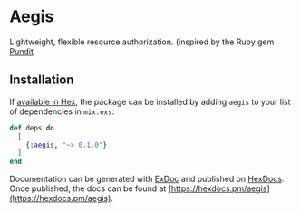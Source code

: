 # Aegis

Lightweight, flexible resource authorization.
(inspired by the Ruby gem [Pundit](https://github.com/varvet/pundit)

## Installation

If [available in Hex](https://hex.pm/docs/publish), the package can be installed
by adding `aegis` to your list of dependencies in `mix.exs`:

```elixir
def deps do
  [
    {:aegis, "~> 0.1.0"}
  ]
end
```

Documentation can be generated with [ExDoc](https://github.com/elixir-lang/ex_doc)
and published on [HexDocs](https://hexdocs.pm). Once published, the docs can
be found at [https://hexdocs.pm/aegis](https://hexdocs.pm/aegis).


